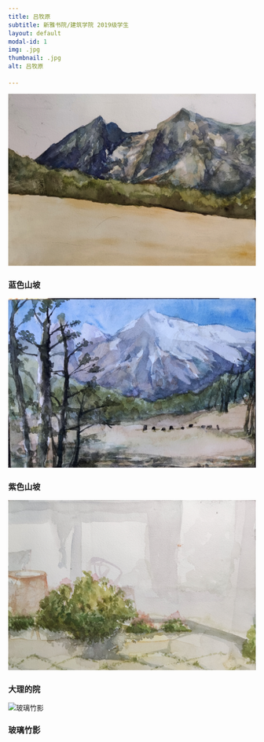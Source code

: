 ```yaml
---
title: 吕牧原
subtitle: 新雅书院/建筑学院 2019级学生
layout: default
modal-id: 1
img: .jpg
thumbnail: .jpg
alt: 吕牧原

---
```


<img src="img/lmy/1.jpg" class="img-responsive img-centered" alt="蓝色山坡">
<h3>蓝色山坡</h3>
<p></p>
<img src="img/lmy/2.jpg" class="img-responsive img-centered" alt="紫色山坡">
<h3>紫色山坡</h3>
<p></p>
<img src="img/lmy/3.jpg" class="img-responsive img-centered" alt="大理的院">
<h3>大理的院</h3>
<p></p>
<img src="img/lmy/玻璃竹影.jpg" class="img-responsive img-centered" alt="玻璃竹影">
<h3>玻璃竹影</h3>
<p></p>